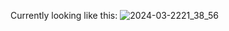 Currently looking like this: ![2024-03-2221_38_56](https://github.com/apaza610/GameCTJS_Snake/assets/10149862/b053e12b-4c88-4d43-94ab-74569aba617c)
